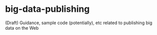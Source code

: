 big-data-publishing
===================

(Draft) Guidance, sample code (potentially), etc related to publishing big data on the Web
